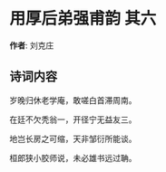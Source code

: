 # 用厚后弟强甫韵  其六

**作者**: 刘克庄

## 诗词内容

岁晚归休老学庵，敢嗟白首滞周南。

在廷不欠秃翁一，开径宁无益友三。

地岂长房之可缩，天非邹衍所能谈。

桓郎狭小胶师说，未必雄书远过聃。

